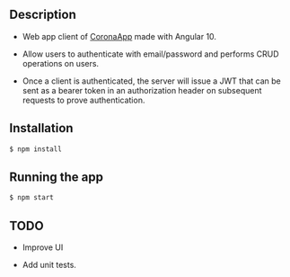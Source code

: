## Description

- Web app client of [CoronaApp](https://github.com/iamtomasbatista/coronaapp) made with Angular 10. 

- Allow users to authenticate with email/password and performs CRUD operations on users.

- Once a client is authenticated, the server will issue a JWT that can be sent as a bearer token in an authorization header on subsequent requests to prove authentication.

## Installation

```bash
$ npm install
```

## Running the app

```bash
$ npm start
```

## TODO

- Improve UI

- Add unit tests. 